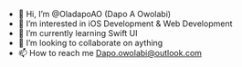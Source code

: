 - 👋 Hi, I’m @OladapoAO (Dapo A Owolabi)
- 👀 I’m interested in iOS Development & Web Development  
- 🌱 I’m currently learning Swift UI
- 💞️ I’m looking to collaborate on aything
- 📫 How to reach me Dapo.owolabi@outlook.com

<!---
OladapoAO/OladapoAO is a ✨ special ✨ repository because its `README.md` (this file) appears on your GitHub profile.
You can click the Preview link to take a look at your changes.
--->
